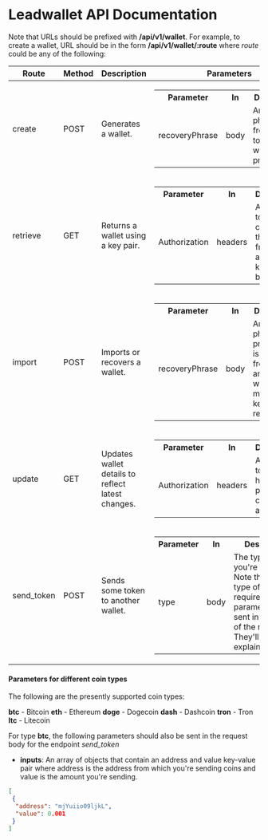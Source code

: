 Leadwallet API Documentation
=============================

Note that URLs should be prefixed with **/api/v1/wallet**. For example, to create a wallet, URL should be in the form **/api/v1/wallet/:route** where *route* could be any of the following:

| Route | Method | Description                       | Parameters |
|-------|--------|-----------------------------------|------------|
|create | POST   |Generates a wallet.         |<table><tr><th>Parameter</th><th>In</th><th>Description</th></tr><tr><td>recoveryPhrase</td><td>body</td><td>An array of phrases from which to generate wallet's private key</td></tr></table>                        |
|retrieve| GET   |Returns a wallet using a key pair. |<table><tr><th>Parameter</th><th>In</th><th>Description</th></tr><tr><td>Authorization</td><td>headers</td><td>A bearer token that contains the key pair from which a private key would be gotten.</td></tr></table> |
|import  | POST  |Imports or recovers a wallet.      | <table><tr><th>Parameter</th><th>In</th><th>Description</th></tr><tr><td>recoveryPhrase</td><td>body</td><td>An array of phrases. A private key is generated from this and a wallet with a matching key is returned.</td></tr></table> |
|update  | GET   | Updates wallet details to reflect latest changes. | <table><tr><th>Parameter</th><th>In</th><th>Description</th></tr><tr><td>Authorization</td><td>headers</td><td>A bearer token that holds a payload containing a key pair</td></tr></table> |
|send_token | POST | Sends some token to another wallet.| <table><tr><th>Parameter</th><th>In</th><th>Description</th></tr><tr><td>type</td><td>body</td><td>The type of coin you're sending. Note that each type of coin also requires specific parameters to be sent in the body of the request. They'll be explained below.</td></tr></table> | 


#### Parameters for different coin types
The following are the presently supported coin types:

**btc** - Bitcoin
**eth** - Ethereum
**doge** - Dogecoin
**dash** - Dashcoin
**tron** - Tron
**ltc** - Litecoin

For type **btc**, the following parameters should also be sent in the request body for the endpoint *send_token*

* **inputs**: An array of objects that contain an address and value key-value pair where address is the address from which you're sending coins and value is the amount you're sending.

```json
[
 {
  "address": "mjYuiio09ljkL",
  "value": 0.001
 }
]
```
